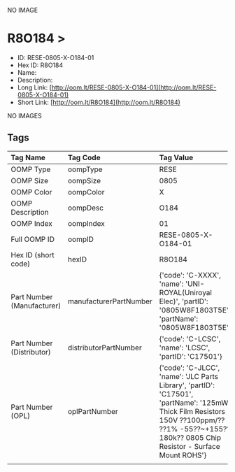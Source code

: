 


  
NO IMAGE  
# R8O184 > 

- ID: RESE-0805-X-O184-01
- Hex ID: R8O184
- Name: 
- Description: 
- Long Link: [http://oom.lt/RESE-0805-X-O184-01](http://oom.lt/RESE-0805-X-O184-01)
- Short Link: [http://oom.lt/R8O184](http://oom.lt/R8O184)
  
NO IMAGES  
## Tags
  

|Tag Name|Tag Code|Tag Value|
| :--- | :--- | :--- |
|OOMP Type|oompType|RESE|
|OOMP Size|oompSize|0805|
|OOMP Color|oompColor|X|
|OOMP Description|oompDesc|O184|
|OOMP Index|oompIndex|01|
|Full OOMP ID|oompID|RESE-0805-X-O184-01|
|Hex ID (short code)|hexID|R8O184|
|Part Number (Manufacturer)|manufacturerPartNumber|{'code': 'C-XXXX', 'name': 'UNI-ROYAL(Uniroyal Elec)', 'partID': '0805W8F1803T5E', 'partName': '0805W8F1803T5E'}|
|Part Number (Distributor)|distributorPartNumber|{'code': 'C-LCSC', 'name': 'LCSC', 'partID': 'C17501'}|
|Part Number (OPL)|oplPartNumber|{'code': 'C-JLCC', 'name': 'JLC Parts Library', 'partID': 'C17501', 'partName': '125mW Thick Film Resistors 150V ??100ppm/?? ??1% -55??~+155?? 180k?? 0805  Chip Resistor - Surface Mount ROHS'}|
||||
